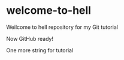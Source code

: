 # welcome-to-hell
Weilcome to hell repository for my Git tutorial


Now GitHub ready!


One more string for tutorial
